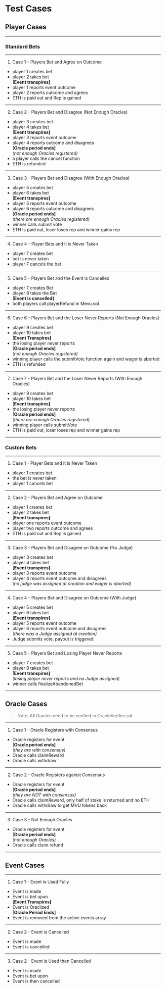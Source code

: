 # Test Cases

## Player Cases
---
### Standard Bets
---
1. Case 1 - Players Bet and Agree on Outcome
  * player 1 creates bet 
  * player 2 takes bet  
  **[Event transpires]**  
  * player 1 reports event outcome
  * player 2 reports outcome and agrees
  * ETH is paid out and Rep is gained
---
2. Case 2 - Players Bet and Disagree (Not Enough Oracles)
  * player 3 creates bet 
  * player 4 takes bet  
  **[Event transpires]**  
  * player 3 reports event outcome
  * player 4 reports outcome and disagrees  
  **[Oracle period ends]**   
  *(not enough Oracles registered)*
  * a player calls the cancel function
  * ETH is refunded
  ---
3. Case 3 - Players Bet and Disagree (With Enough Oracles)
  * player 5 creates bet 
  * player 6 takes bet  
**[Event transpires]**  
  * player 5 reports event outcome  
  * player 6 reports outcome and disagrees   
**[Oracle period ends]**  
  *(there are enough Oracles registered)*  
  * winner calls submit vote 
  * ETH is paid out, loser loses rep and winner gains rep
  ---
4. Case 4 - Player Bets and it is Never Taken
  * player 7 creates bet
  * bet is never taken
  * player 7 cancels the bet
  ---
5. Case 5 - Players Bet and the Event is Cancelled
  * player 7 creates Bet
  * player 8 takes the Bet  
    **[Event is cancelled]**  
  * both players call playerRefund in Mevu.sol
  ---
6. Case 6 - Players Bet and the Loser Never Reports (Not Enough Oracles) 
  * player 9 creates bet
  * player 10 takes bet  
    **[Event Transpires]**   
  * the losing player never reports  
    **[Oracle period ends]**   
  *(not enough Oracles registered)*  
  * winning player calls the submitVote function again and wager is aborted
  * ETH is refunded
  ---
7. Case 7 - Players Bet and the Loser Never Reports (With Enough Oracles) 
  * player 9 creates bet
  * player 10 takes bet  
    **[Event transpires]**  
  * the losing player never reports  
    **[Oracle period ends]**   
  *(there are enough Oracles registered)*  
  * winning player calls submitVote 
  * ETH is paid out, loser loses rep and winner gains rep
  ---
### Custom Bets
---
1. Case 1 - Player Bets and it is Never Taken
  * player 1 creates bet
  * the bet is never taken
  * player 1 cancels bet
---
2. Case 2 - Players Bet and Agree on Outcome
  * player 1 creates bet
  * player 2 takes bet  
**[Event transpires]**
  * player one reports event outcome
  * player two reports outcome and agrees
  * ETH is paid out and Rep is gained
---
3. Case 3 - Players Bet and Disagree on Outcome (No Judge)
  * player 3 creates bet
  * player 4 takes bet  
    **[Event transpires]**  
  * player 3 reports event outcome
  * player 4 reports event outcome and disagrees  
  *(no judge was assigned at creation and wager is aborted)*  
---
4. Case 4 - Players Bet and Disagree on Outcome (With Judge)
  * player 5 creates bet
  * player 6 takes bet  
    **[Event transpires]**  
  * player 5 reports event outcome
  * player 6 reports event outcome and disagrees  
  *(there was a Judge assigned at creation)*  
  * Judge submits vote, payout is triggered
  ---
5. Case 5 - Players Bet and Losing Player Never Reports
  * player 7 creates bet
  * player 8 takes bet  
    **[Event transpires]**  
*(losing player never reports and no Judge assigned)*  
  * winner calls finalizeAbandonedBet
---
##  Oracle Cases  
>Note: All Oracles need to be verified in OracleVerifier.sol  
---
1. Case 1 - Oracle Registers with Consensus
  * Oracle registers for event  
    **[Oracle period ends]**  
  *(they are with consensus)*  
  * Oracle calls claimReward
  * Oracle calls withdraw
  ---
2. Case 2 - Oracle Registers against Consensus
  * Oracle registers for event  
    **[Oracle period ends]**  
  *(they are NOT with consensus)*  
  * Oracle calls claimReward, only half of stake is returned and no ETH
  * Oracle calls withdraw to get MVU tokens back
  ---
3. Case 3 - Not Enough Oracles
  * Oracle registers for event  
    **[Oracle period ends]**  
  *(not enough Oracles)*  
  * Oracle calls claim refund
  ---
## Event Cases
---
1. Case 1 - Event is Used Fully
  * Event is made
  * Event is bet upon  
  **[Event Transpires]**  
  * Event is Oraclized  
  **[Oracle Period Ends]**  
  * Event is removed from the active events array
  ---
2. Case 2 - Event is Cancelled 
  * Event is made
  * Event is cancelled
  ---
3. Case 2 - Event is Used then Cancelled 
  * Event is made
  * Event is bet upon
  * Event is then cancelled



